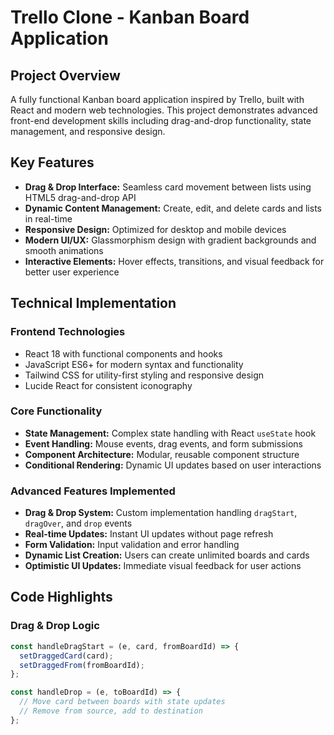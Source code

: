 # Trello Clone - Kanban Board Application

## Project Overview
A fully functional Kanban board application inspired by Trello, built with React and modern web technologies. This project demonstrates advanced front-end development skills including drag-and-drop functionality, state management, and responsive design.

## Key Features
- **Drag & Drop Interface:** Seamless card movement between lists using HTML5 drag-and-drop API  
- **Dynamic Content Management:** Create, edit, and delete cards and lists in real-time  
- **Responsive Design:** Optimized for desktop and mobile devices  
- **Modern UI/UX:** Glassmorphism design with gradient backgrounds and smooth animations  
- **Interactive Elements:** Hover effects, transitions, and visual feedback for better user experience  

## Technical Implementation

### Frontend Technologies
- React 18 with functional components and hooks  
- JavaScript ES6+ for modern syntax and functionality  
- Tailwind CSS for utility-first styling and responsive design  
- Lucide React for consistent iconography  

### Core Functionality
- **State Management:** Complex state handling with React `useState` hook  
- **Event Handling:** Mouse events, drag events, and form submissions  
- **Component Architecture:** Modular, reusable component structure  
- **Conditional Rendering:** Dynamic UI updates based on user interactions  

### Advanced Features Implemented
- **Drag & Drop System:** Custom implementation handling `dragStart`, `dragOver`, and `drop` events  
- **Real-time Updates:** Instant UI updates without page refresh  
- **Form Validation:** Input validation and error handling  
- **Dynamic List Creation:** Users can create unlimited boards and cards  
- **Optimistic UI Updates:** Immediate visual feedback for user actions  

## Code Highlights

### Drag & Drop Logic
```javascript
const handleDragStart = (e, card, fromBoardId) => {
  setDraggedCard(card);
  setDraggedFrom(fromBoardId);
};

const handleDrop = (e, toBoardId) => {
  // Move card between boards with state updates
  // Remove from source, add to destination
};
